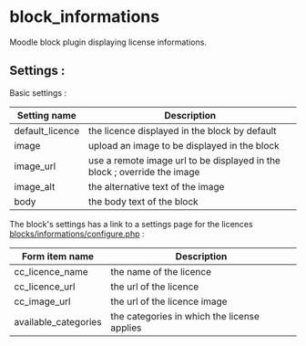 # block_informations

Moodle block plugin displaying license informations.

## Settings :

Basic settings :

| Setting name    | Description                                                              |
| --------------- | ------------------------------------------------------------------------ |
| default_licence | the licence displayed in the block by default                            |
| image           | upload an image to be displayed in the block                             |
| image_url       | use a remote image url to be displayed in the block ; override the image |
| image_alt       | the alternative text of the image                                        |
| body            | the body text of the block                                               |


The block's settings has a link to a settings page for the licences [blocks/informations/configure.php](#) :

| Form item name       | Description                                 |
| -------------------- | ------------------------------------------- |
| cc_licence_name      | the name of the licence                     |
| cc_licence_url       | the url of the licence                      |
| cc_image_url         | the url of the licence image                |
| available_categories | the categories in which the license applies |
